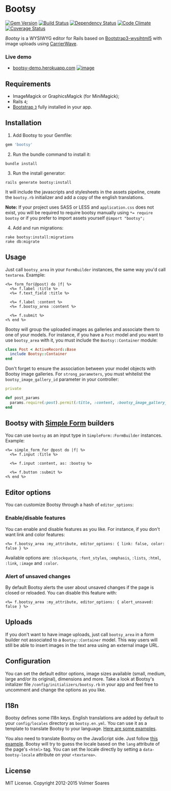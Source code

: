 # Bootsy

[![Gem Version](https://badge.fury.io/rb/bootsy.png)](http://badge.fury.io/rb/bootsy)
[![Build Status](https://secure.travis-ci.org/volmer/bootsy.png?branch=master)](http://travis-ci.org/volmer/bootsy)
[![Dependency Status](https://gemnasium.com/volmer/bootsy.png)](https://gemnasium.com/volmer/bootsy)
[![Code Climate](https://codeclimate.com/github/volmer/bootsy.png)](https://codeclimate.com/github/volmer/bootsy)
[![Coverage Status](https://coveralls.io/repos/volmer/bootsy/badge.png?branch=master)](https://coveralls.io/r/volmer/bootsy)

*Bootsy* is a WYSIWYG editor for Rails based on
[Bootstrap3-wysihtml5](https://github.com/bootstrap-wysiwyg/bootstrap3-wysiwyg) with image uploads using
[CarrierWave](https://github.com/carrierwaveuploader/carrierwave).

### Live demo

* [bootsy-demo.herokuapp.com](http://bootsy-demo.herokuapp.com/)
[![image](https://f.cloud.github.com/assets/301187/1365250/e1b7ba80-3854-11e3-9bfe-8bd1e090aca8.png)](http://bootsy-demo.herokuapp.com/)


## Requirements

* ImageMagick or GraphicsMagick (for MiniMagick);
* Rails `4`;
* [Bootstrap `3`](http://getbootstrap.com/) fully installed in your app.


## Installation

1. Add Bootsy to your Gemfile:
  ```ruby
  gem 'bootsy'
  ```

2. Run the bundle command to install it:
  ```console
  bundle install
  ```

3. Run the install generator:
  ```console
  rails generate bootsy:install
  ```
  It will include the javascripts and stylesheets in the assets pipeline,
  create the `bootsy.rb` initializer and add a copy of the english translations.

  **Note:** If your project uses SASS or LESS and `application.css` does not exist,
  you will be required to require bootsy manually using `*= require bootsy` or if you prefer
  to import assets yourself `@import "bootsy";`

4. Add and run migrations:
  ```console
  rake bootsy:install:migrations
  rake db:migrate
  ```


## Usage

Just call `bootsy_area` in your `FormBuilder` instances, the
same way you'd call `textarea`. Example:
```erb
<%= form_for(@post) do |f| %>
  <%= f.label :title %>
  <%= f.text_field :title %>

  <%= f.label :content %>
  <%= f.bootsy_area :content %>

  <%= f.submit %>
<% end %>
```

Bootsy will group the uploaded images as galleries and associate them to one of
your models. For instance, if you have a `Post` model and you want to use `bootsy_area`
with it, you must include the `Bootsy::Container` module:
```ruby
class Post < ActiveRecord::Base
  include Bootsy::Container
end
```

Don't forget to ensure the association between your model objects with Bootsy
image galleries. For `strong_parameters`, you must whitelist the `bootsy_image_gallery_id` parameter
in your controller:
```ruby
private

def post_params
  params.require(:post).permit(:title, :content, :bootsy_image_gallery_id)
end
```


## Bootsy with [Simple Form](https://github.com/plataformatec/simple_form) builders

You can use `bootsy` as an input type in `SimpleForm::FormBuilder` instances. Example:
```erb
<%= simple_form_for @post do |f| %>
  <%= f.input :title %>

  <%= f.input :content, as: :bootsy %>

  <%= f.button :submit %>
<% end %>
```


## Editor options

You can customize Bootsy through a hash of `editor_options`:


### Enable/disable features

You can enable and disable features as you like. For instance, if you don't want link and color features:
```erb
<%= f.bootsy_area :my_attribute, editor_options: { link: false, color: false } %>
```
Available options are: `:blockquote`, `:font_styles`, `:emphasis`, `:lists`, `:html`, `:link`, `:image` and `:color`.


### Alert of unsaved changes

By default Bootsy alerts the user about unsaved changes if the page is closed or reloaded. You can disable
this feature with:
```erb
<%= f.bootsy_area :my_attribute, editor_options: { alert_unsaved: false } %>
```

## Uploads

If you don't want to have image uploads, just call `bootsy_area` in a form builder not
associated to a `Bootsy::Container` model. This way users will still be able to insert
images in the text area using an external image URL.


## Configuration

You can set the default editor options, image sizes available (small, medium,
large and/or its original), dimensions and more. Take a look at Bootsy's initalizer
file `/config/initializers/bootsy.rb` in your app and feel free to uncomment and change
the options as you like.


## I18n

Bootsy defines some I18n keys. English translations are added by default to your
`config/locales` directory as `bootsy.en.yml`. You can use it as a template
to translate Bootsy to your language.
[Here are some examples](https://github.com/volmer/bootsy/tree/master/config/locales).

You also need to translate Bootsy on the JavaScript side. Just follow
[this example](https://github.com/volmer/bootsy/blob/master/app/assets/javascripts/bootsy/locales/en.js).
Bootsy will try to guess the locale based on the `lang` attribute of the page's `<html>` tag.
You can set the locale directly by setting a `data-bootsy-locale` attribute on your `<textarea>`.


## License

MIT License. Copyright 2012-2015 Volmer Soares
